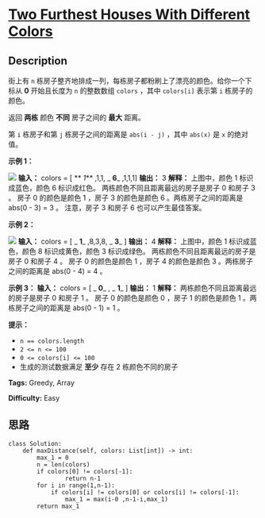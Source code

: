 # [Two Furthest Houses With Different Colors][title]

## Description

街上有 `n` 栋房子整齐地排成一列，每栋房子都粉刷上了漂亮的颜色。给你一个下标从 **0** 开始且长度为 `n` 的整数数组 `colors` ，其中
`colors[i]` 表示第  `i` 栋房子的颜色。

返回 **两栋** 颜色 **不同** 房子之间的 **最大** 距离。

第 `i` 栋房子和第 `j` 栋房子之间的距离是 `abs(i - j)` ，其中 `abs(x)` 是 `x` 的绝对值。



**示例 1：**

![](https://assets.leetcode.com/uploads/2021/10/31/eg1.png)
            **输入：** colors = [ ** _1_** ,1,1, _ **6**_ ,1,1,1]    **输出：** 3    **解释：** 上图中，颜色 1 标识成蓝色，颜色 6 标识成红色。    两栋颜色不同且距离最远的房子是房子 0 和房子 3 。    房子 0 的颜色是颜色 1 ，房子 3 的颜色是颜色 6 。两栋房子之间的距离是 abs(0 - 3) = 3 。    注意，房子 3 和房子 6 也可以产生最佳答案。    

**示例 2：**

![](https://assets.leetcode.com/uploads/2021/10/31/eg2.png)
            **输入：** colors = [ _ **1**_ ,8,3,8, _ **3**_ ]    **输出：** 4    **解释：** 上图中，颜色 1 标识成蓝色，颜色 8 标识成黄色，颜色 3 标识成绿色。    两栋颜色不同且距离最远的房子是房子 0 和房子 4 。    房子 0 的颜色是颜色 1 ，房子 4 的颜色是颜色 3 。两栋房子之间的距离是 abs(0 - 4) = 4 。    

**示例 3：**
            **输入：** colors = [ _ **0**_ , _ **1**_ ]    **输出：** 1    **解释：** 两栋颜色不同且距离最远的房子是房子 0 和房子 1 。    房子 0 的颜色是颜色 0 ，房子 1 的颜色是颜色 1 。两栋房子之间的距离是 abs(0 - 1) = 1 。    



**提示：**

  * `n == colors.length`
  * `2 <= n <= 100`
  * `0 <= colors[i] <= 100`
  * 生成的测试数据满足 **至少** 存在 2 栋颜色不同的房子


**Tags:** Greedy, Array

**Difficulty:** Easy

## 思路

``` python3
class Solution:
    def maxDistance(self, colors: List[int]) -> int:
        max_1 = 0
        n = len(colors)
        if colors[0] != colors[-1]:
                return n-1
        for i in range(1,n-1):
            if colors[i] != colors[0] or colors[i] != colors[-1]:
                max_1 = max(i-0 ,n-1-i,max_1)
        return max_1
```

[title]: https://leetcode-cn.com/problems/two-furthest-houses-with-different-colors
